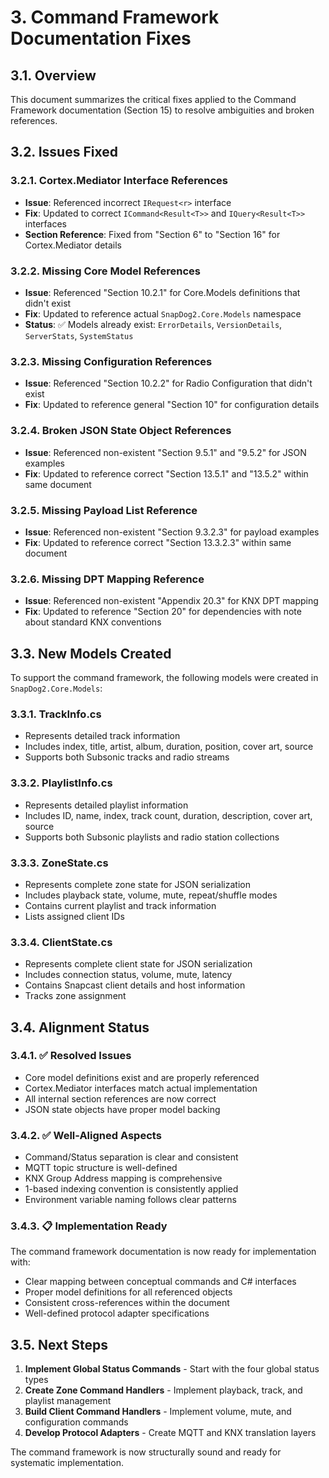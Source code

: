 # 3. Command Framework Documentation Fixes

## 3.1. Overview

This document summarizes the critical fixes applied to the Command Framework documentation (Section 15) to resolve ambiguities and broken references.

## 3.2. Issues Fixed

### 3.2.1. **Cortex.Mediator Interface References**
- **Issue**: Referenced incorrect `IRequest<r>` interface
- **Fix**: Updated to correct `ICommand<Result<T>>` and `IQuery<Result<T>>` interfaces
- **Section Reference**: Fixed from "Section 6" to "Section 16" for Cortex.Mediator details

### 3.2.2. **Missing Core Model References**
- **Issue**: Referenced "Section 10.2.1" for Core.Models definitions that didn't exist
- **Fix**: Updated to reference actual `SnapDog2.Core.Models` namespace
- **Status**: ✅ Models already exist: `ErrorDetails`, `VersionDetails`, `ServerStats`, `SystemStatus`

### 3.2.3. **Missing Configuration References**
- **Issue**: Referenced "Section 10.2.2" for Radio Configuration that didn't exist
- **Fix**: Updated to reference general "Section 10" for configuration details

### 3.2.4. **Broken JSON State Object References**
- **Issue**: Referenced non-existent "Section 9.5.1" and "9.5.2" for JSON examples
- **Fix**: Updated to reference correct "Section 13.5.1" and "13.5.2" within same document

### 3.2.5. **Missing Payload List Reference**
- **Issue**: Referenced non-existent "Section 9.3.2.3" for payload examples
- **Fix**: Updated to reference correct "Section 13.3.2.3" within same document

### 3.2.6. **Missing DPT Mapping Reference**
- **Issue**: Referenced non-existent "Appendix 20.3" for KNX DPT mapping
- **Fix**: Updated to reference "Section 20" for dependencies with note about standard KNX conventions

## 3.3. New Models Created

To support the command framework, the following models were created in `SnapDog2.Core.Models`:

### 3.3.1. TrackInfo.cs
- Represents detailed track information
- Includes index, title, artist, album, duration, position, cover art, source
- Supports both Subsonic tracks and radio streams

### 3.3.2. PlaylistInfo.cs
- Represents detailed playlist information
- Includes ID, name, index, track count, duration, description, cover art, source
- Supports both Subsonic playlists and radio station collections

### 3.3.3. ZoneState.cs
- Represents complete zone state for JSON serialization
- Includes playback state, volume, mute, repeat/shuffle modes
- Contains current playlist and track information
- Lists assigned client IDs

### 3.3.4. ClientState.cs
- Represents complete client state for JSON serialization
- Includes connection status, volume, mute, latency
- Contains Snapcast client details and host information
- Tracks zone assignment

## 3.4. Alignment Status

### 3.4.1. ✅ **Resolved Issues**
- Core model definitions exist and are properly referenced
- Cortex.Mediator interfaces match actual implementation
- All internal section references are now correct
- JSON state objects have proper model backing

### 3.4.2. ✅ **Well-Aligned Aspects**
- Command/Status separation is clear and consistent
- MQTT topic structure is well-defined
- KNX Group Address mapping is comprehensive
- 1-based indexing convention is consistently applied
- Environment variable naming follows clear patterns

### 3.4.3. 📋 **Implementation Ready**
The command framework documentation is now ready for implementation with:
- Clear mapping between conceptual commands and C# interfaces
- Proper model definitions for all referenced objects
- Consistent cross-references within the document
- Well-defined protocol adapter specifications

## 3.5. Next Steps

1. **Implement Global Status Commands** - Start with the four global status types
2. **Create Zone Command Handlers** - Implement playback, track, and playlist management
3. **Build Client Command Handlers** - Implement volume, mute, and configuration commands
4. **Develop Protocol Adapters** - Create MQTT and KNX translation layers

The command framework is now structurally sound and ready for systematic implementation.
